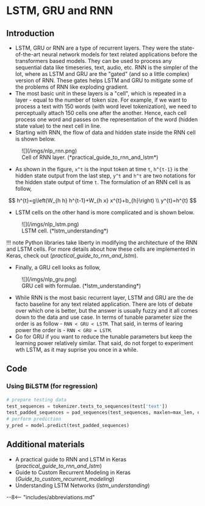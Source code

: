 LSTM, GRU and RNN
========================

## Introduction

- LSTM, GRU or RNN are a type of recurrent layers. They were the state-of-the-art neural network models for text related applications before the transformers based models. They can be used to process any sequential data like timeseries, text, audio, etc. RNN is the simpler of the lot, where as LSTM and GRU are the "gated" (and so a little complex) version of RNN. These gates helps LSTM and GRU to mitigate some of the problems of RNN like exploding gradient. 
- The most basic unit in these layers is a "cell", which is repeated in a layer - equal to the number of token size. For example, if we want to process a text with 150 words (with word level tokenization), we need to perceptually attach 150 cells one after the another. Hence, each cell process one word and passes on the representation of the word (hidden state value) to the next cell in line.
- Starting with RNN, the flow of data and hidden state inside the RNN cell is shown below.

<figure markdown> 
        ![](/imgs/nlp_rnn.png)
        <figcaption>Cell of RNN layer. (*practical_guide_to_rnn_and_lstm*)</figcaption>
        </figure>

- As shown in the figure, `x^t` is the input token at time `t`, `h^{t-1}` is the hidden state output from the last step, `y^t` and `h^t` are two notations for the hidden state output of time `t`. The formulation of an RNN cell is as follow, 

$$
h^{t}=g\left(W_{h h} h^{t-1}+W_{h x} x^{t}+b_{h}\right) \\
y^{t}=h^{t}
$$

- LSTM cells on the other hand is more complicated and is shown below.

<figure markdown> 
        ![](/imgs/nlp_lstm.png)
        <figcaption>LSTM cell. (*lstm_understanding*)</figcaption>
        </figure>

!!! note
    Python libraries take liberty in modifying the architecture of the RNN and LSTM cells. For more details about how these cells are implemented in Keras, check out (*practical_guide_to_rnn_and_lstm*). 

- Finally, a GRU cell looks as follow, 

<figure markdown> 
        ![](/imgs/nlp_gru.png)
        <figcaption>GRU cell with formulae. (*lstm_understanding*)</figcaption>
        </figure>

- While RNN is the most basic recurrent layer, LSTM and GRU are the de facto baseline for any text related application. There are lots of debate over which one is better, but the answer is usually fuzzy and it all comes down to the data and use case. In terms of tunable parameter size the order is as follow - `RNN < GRU < LSTM`. That said, in terms of learing power the order is -  `RNN < GRU = LSTM`. 
- Go for GRU if you want to reduce the tunable parameters but keep the learning power relatively similar. That said, do not forget to experiment wth LSTM, as it may suprise you once in a while.

## Code

### Using BiLSTM (for regression)

``` python linenums="1"
# prepare testing data
test_sequences = tokenizer.texts_to_sequences(test['text'])
test_padded_sequences = pad_sequences(test_sequences, maxlen=max_len, dtype='int32', padding='pre',truncating='pre', value=0)
# perform prediction
y_pred = model.predict(test_padded_sequences)
```

## Additional materials
- A practical guide to RNN and LSTM in Keras (*practical_guide_to_rnn_and_lstm*)
- Guide to Custom Recurrent Modeling in Keras (*Guide_to_custom_recurrent_modeling*)
- Understanding LSTM Networks (*lstm_understanding*)




--8<-- "includes/abbreviations.md"